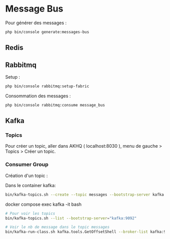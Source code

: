 # Message Bus

Pour générer des messages : 

```bash
php bin/console generate:messages-bus
```

## Redis

## Rabbitmq

Setup : 
```bash
php bin/console rabbitmq:setup-fabric
```

Consommation des messages :

```bash
php bin/console rabbitmq:consume message_bus
```

## Kafka

### Topics
Pour créer un topic, aller dans AKHQ ( localhost:8030 ), menu de gauche > Topics > Créer un topic.

### Consumer Group
Création d'un topic : 

Dans le container kafka:
```bash
bin/kafka-topics.sh --create --topic messages --bootstrap-server kafka:9092 --partitions 1 --replication-factor 1
```

docker compose exec kafka -it bash
```bash
# Pour voir les topics
bin/kafka-topics.sh --list --bootstrap-server="kafka:9092"

# Voir le nb de message dans le topic messages
bin/kafka-run-class.sh kafka.tools.GetOffsetShell --broker-list kafka:9092 --topic messages
```

